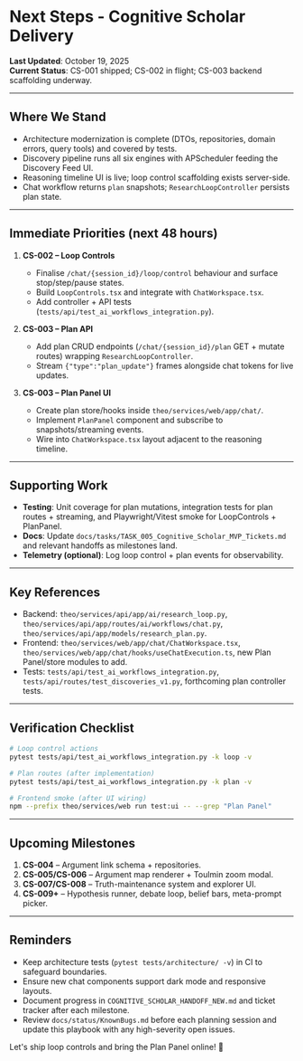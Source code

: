 # Next Steps - Cognitive Scholar Delivery

**Last Updated**: October 19, 2025  
**Current Status**: CS-001 shipped; CS-002 in flight; CS-003 backend scaffolding underway.

---

## Where We Stand

- Architecture modernization is complete (DTOs, repositories, domain errors, query tools) and covered by tests.
- Discovery pipeline runs all six engines with APScheduler feeding the Discovery Feed UI.
- Reasoning timeline UI is live; loop control scaffolding exists server-side.
- Chat workflow returns `plan` snapshots; `ResearchLoopController` persists plan state.

---

## Immediate Priorities (next 48 hours)

1. **CS-002 – Loop Controls**
   - Finalise `/chat/{session_id}/loop/control` behaviour and surface stop/step/pause states.
   - Build `LoopControls.tsx` and integrate with `ChatWorkspace.tsx`.
   - Add controller + API tests (`tests/api/test_ai_workflows_integration.py`).

2. **CS-003 – Plan API**
   - Add plan CRUD endpoints (`/chat/{session_id}/plan` GET + mutate routes) wrapping `ResearchLoopController`.
   - Stream `{"type":"plan_update"}` frames alongside chat tokens for live updates.

3. **CS-003 – Plan Panel UI**
   - Create plan store/hooks inside `theo/services/web/app/chat/`.
   - Implement `PlanPanel` component and subscribe to snapshots/streaming events.
   - Wire into `ChatWorkspace.tsx` layout adjacent to the reasoning timeline.

---

## Supporting Work

- **Testing**: Unit coverage for plan mutations, integration tests for plan routes + streaming, and Playwright/Vitest smoke for LoopControls + PlanPanel.
- **Docs**: Update `docs/tasks/TASK_005_Cognitive_Scholar_MVP_Tickets.md` and relevant handoffs as milestones land.
- **Telemetry (optional)**: Log loop control + plan events for observability.

---

## Key References

- Backend: `theo/services/api/app/ai/research_loop.py`, `theo/services/api/app/routes/ai/workflows/chat.py`, `theo/services/api/app/models/research_plan.py`.
- Frontend: `theo/services/web/app/chat/ChatWorkspace.tsx`, `theo/services/web/app/chat/hooks/useChatExecution.ts`, new Plan Panel/store modules to add.
- Tests: `tests/api/test_ai_workflows_integration.py`, `tests/api/routes/test_discoveries_v1.py`, forthcoming plan controller tests.

---

## Verification Checklist

```bash
# Loop control actions
pytest tests/api/test_ai_workflows_integration.py -k loop -v

# Plan routes (after implementation)
pytest tests/api/test_ai_workflows_integration.py -k plan -v

# Frontend smoke (after UI wiring)
npm --prefix theo/services/web run test:ui -- --grep "Plan Panel"
```

---

## Upcoming Milestones

1. **CS-004** – Argument link schema + repositories.
2. **CS-005/CS-006** – Argument map renderer + Toulmin zoom modal.
3. **CS-007/CS-008** – Truth-maintenance system and explorer UI.
4. **CS-009+** – Hypothesis runner, debate loop, belief bars, meta-prompt picker.

---

## Reminders

- Keep architecture tests (`pytest tests/architecture/ -v`) in CI to safeguard boundaries.
- Ensure new chat components support dark mode and responsive layouts.
- Document progress in `COGNITIVE_SCHOLAR_HANDOFF_NEW.md` and ticket tracker after each milestone.
- Review `docs/status/KnownBugs.md` before each planning session and update this playbook with any high-severity open issues.

Let's ship loop controls and bring the Plan Panel online! 🚀
